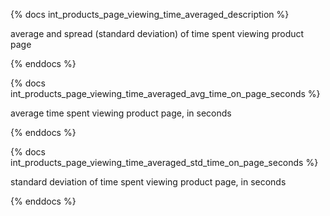 {% docs int_products_page_viewing_time_averaged_description %}

average and spread (standard deviation) of time spent viewing product page

{% enddocs %}

{% docs int_products_page_viewing_time_averaged_avg_time_on_page_seconds %}

average time spent viewing product page, in seconds

{% enddocs %}

{% docs int_products_page_viewing_time_averaged_std_time_on_page_seconds %}

standard deviation of time spent viewing product page, in seconds

{% enddocs %}
